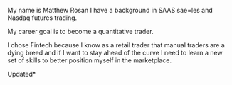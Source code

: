 My name is Matthew Rosan I have a background in SAAS sae=les and Nasdaq futures trading.

My career goal is to become a quantitative trader.

I chose Fintech because I know as a retail trader that manual traders are a dying breed and if I want to stay ahead of the curve I need to learn a new set of skills to better position myself in the marketplace.

Updated*